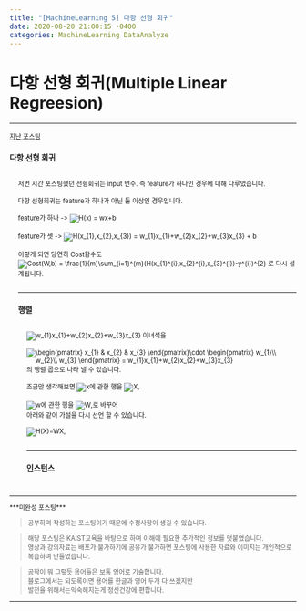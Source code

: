 ```yaml
---
title: "[MachineLearning 5] 다항 선형 회귀"
date: 2020-08-20 21:00:15 -0400
categories: MachineLearning DataAnalyze
---
```

# 다항 선형 회귀(Multiple Linear Regreesion)

<hr/>
<div style = "font-size :0.8em">
  <a href = "https://can019.github.io/machinelearning/dataanalyze/MachineLearning-AI-3/">지난 포스팅</a><br/>
  <div>
    <h3 style = "font-size :1.2em"> 다항 선형 회귀</h3><br/>
    <div style = "margin-left : 3%">
       저번 시간 포스팅했던 선형회귀는 input 변수. 즉 feature가 하나인 경우에 대해 다루었습니다.<br/><br/>
       다항 선형회귀는 feature가 하나가 아닌 둘 이상인 경우입니다.<br/><br/>
       feature가 하나 -> <img src="https://latex.codecogs.com/png.latex?H(x) = wx+b" title="H(x) = wx+b" /><br/><br/>
       feature가 셋 -> <img src="https://latex.codecogs.com/png.latex?H(x_{1},x_{2},x_{3}) = w_{1}x_{1}+w_{2}x_{2}+w_{3}x_{3} + b" title="H(x_{1},x_{2},x_{3}) = w_{1}x_{1}+w_{2}x_{2}+w_{3}x_{3} + b" /><br/><br/>
       이렇게 되면 당연히 Cost함수도<br/>
       <img src="https://latex.codecogs.com/png.latex?Cost(W,b) = \frac{1}{m}\sum_{i=1}^{m}(H(x_{1}^{i},x_{2}^{i},x_{3}^{i})-y^{i})^{2}" title="Cost(W,b) = \frac{1}{m}\sum_{i=1}^{m}(H(x_{1}^{i},x_{2}^{i},x_{3}^{i})-y^{i})^{2}" /> 로 다시 설계됩니다.<br/><br/>
        <hr/>
        <div>
         <h3 style = "font-size :1.2em"> 행렬</h3><br/>
           <div style = "margin-left : 3%">
           <img src="https://latex.codecogs.com/png.latex?w_{1}x_{1}+w_{2}x_{2}+w_{3}x_{3}" title="w_{1}x_{1}+w_{2}x_{2}+w_{3}x_{3}" /> 이녀석을 <br/><br/>
           <img src="https://latex.codecogs.com/png.latex?\begin{pmatrix}
x_{1} & x_{2} & x_{3}
\end{pmatrix}\cdot \begin{pmatrix}
w_{1}\\
w_{2}\\
w_{3}
\end{pmatrix} = w_{1}x_{1}+w_{2}x_{2}+w_{3}x_{3}" title="\begin{pmatrix}
x_{1} & x_{2} & x_{3}
\end{pmatrix}\cdot \begin{pmatrix}
w_{1}\\
w_{2}\\
w_{3}
\end{pmatrix} = w_{1}x_{1}+w_{2}x_{2}+w_{3}x_{3}" />의 행렬 곱으로 나타 낼 수 있습니다.<br/><br/>
    조금만 생각해보면 <img src="https://latex.codecogs.com/png.latex?x" title="x"/>에 관한 행을 <img src="https://latex.codecogs.com/png.latex?X" title="X"/>,<br/><br/>
    <img src="https://latex.codecogs.com/png.latex?w" title="w"/>에 관한 행을 <img src="https://latex.codecogs.com/png.latex?W" title="W"/>,로 바꾸어<br/>
    아래와 같이 가설을 다시 선언 할 수 있습니다.<br/><br/>
    <img src="https://latex.codecogs.com/png.latex?H(X)=WX" title="H(X)=WX" />,<br/><br/>
     <hr/>
       <div>
         <h3 style = "font-size :1.2em"> 인스턴스</h3><br/>
         <div style = "margin-left : 3%">
         </div>
       </div>
     </div>
   </div>
</div>
  </div>
 <hr/>
    ***미완성 포스팅***<br/>
   <blockquote> 공부하며 작성하는 포스팅이기 때문에 수정사항이 생길 수 있습니다. </blockquote>
  <blockquote>해당 포스팅은 KAIST교육을 바탕으로 하며 이해에 필요한 추가적인 정보를 덧붙였습니다.<br/>
  영상과 강의자료는 배포가 불가하기에 공유가 불가하면 포스팅에 사용한 자료와 이미지는 개인적으로 복습하며 만들었습니다. </blockquote>
  <blockquote> 공학이 뭐 그렇듯 용어들은 보통 영어로 기술합니다.<br/>
    블로그에서는 되도록이면 용어를 한글과 영어 두개 다 쓰겠지만<br/>
    발전을 위해서는익숙해지는게 정신건강에 편합니다.
  </blockquote>
  <hr/>
</div>
